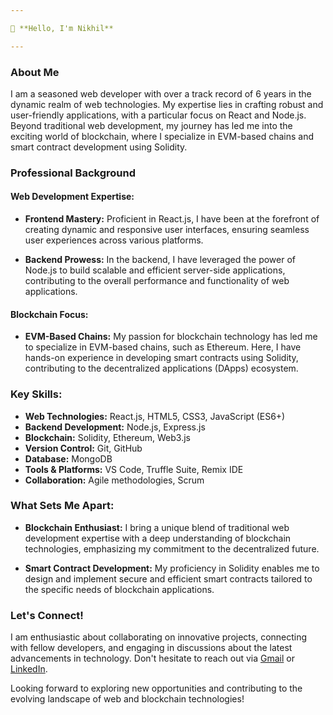 ```yaml
---

👋 **Hello, I'm Nikhil**

---
```


### **About Me**

I am a seasoned web developer with over a track record of 6 years in the dynamic realm of web technologies. My expertise lies in crafting robust and user-friendly applications, with a particular focus on React and Node.js. Beyond traditional web development, my journey has led me into the exciting world of blockchain, where I specialize in EVM-based chains and smart contract development using Solidity.

### **Professional Background**

#### **Web Development Expertise:**
- **Frontend Mastery:** Proficient in React.js, I have been at the forefront of creating dynamic and responsive user interfaces, ensuring seamless user experiences across various platforms.

- **Backend Prowess:** In the backend, I have leveraged the power of Node.js to build scalable and efficient server-side applications, contributing to the overall performance and functionality of web applications.

#### **Blockchain Focus:**
- **EVM-Based Chains:** My passion for blockchain technology has led me to specialize in EVM-based chains, such as Ethereum. Here, I have hands-on experience in developing smart contracts using Solidity, contributing to the decentralized applications (DApps) ecosystem.

### **Key Skills:**
- **Web Technologies:** React.js, HTML5, CSS3, JavaScript (ES6+)
- **Backend Development:** Node.js, Express.js
- **Blockchain:** Solidity, Ethereum, Web3.js
- **Version Control:** Git, GitHub
- **Database:** MongoDB
- **Tools & Platforms:** VS Code, Truffle Suite, Remix IDE
- **Collaboration:** Agile methodologies, Scrum

### **What Sets Me Apart:**
- **Blockchain Enthusiast:** I bring a unique blend of traditional web development expertise with a deep understanding of blockchain technologies, emphasizing my commitment to the decentralized future.

- **Smart Contract Development:** My proficiency in Solidity enables me to design and implement secure and efficient smart contracts tailored to the specific needs of blockchain applications.

### **Let's Connect!**
I am enthusiastic about collaborating on innovative projects, connecting with fellow developers, and engaging in discussions about the latest advancements in technology. Don't hesitate to reach out via [Gmail](mailto:nikbajaj3196@gmail.com) or [LinkedIn](https://www.linkedin.com/in/nikhil-bajaj-a5544a280/).

Looking forward to exploring new opportunities and contributing to the evolving landscape of web and blockchain technologies!
